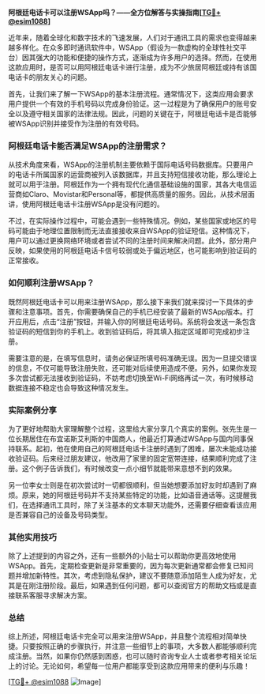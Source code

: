 **阿根廷电话卡可以注册WSApp吗？——全方位解答与实操指南[[TG💪+ @esim1088](https://t.me/s/esim1088)]**

近年来，随着全球化和数字技术的飞速发展，人们对于通讯工具的需求也变得越来越多样化。在众多即时通讯软件中，WSApp（假设为一款虚构的全球性社交平台）因其强大的功能和便捷的操作方式，逐渐成为许多用户的选择。然而，在使用这款应用时，是否可以用阿根廷电话卡进行注册，成为不少旅居阿根廷或持有该国电话卡的朋友关心的问题。

首先，让我们来了解一下WSApp的基本注册流程。通常情况下，这类应用会要求用户提供一个有效的手机号码以完成身份验证。这一过程是为了确保用户的账号安全以及遵守相关国家的法律法规。因此，问题的关键在于，阿根廷电话卡是否能够被WSApp识别并接受作为注册的有效号码。

### 阿根廷电话卡能否满足WSApp的注册需求？

从技术角度来看，WSApp的注册机制主要依赖于国际电话号码数据库。只要用户的电话卡所属国家的运营商被列入该数据库，并且支持短信接收功能，那么理论上就可以用于注册。阿根廷作为一个拥有现代化通信基础设施的国家，其各大电信运营商如Claro、Movistar和Personal等，都提供高质量的服务。因此，从技术层面讲，使用阿根廷电话卡注册WSApp是没有问题的。

不过，在实际操作过程中，可能会遇到一些特殊情况。例如，某些国家或地区的号码可能由于地理位置限制而无法直接接收来自WSApp的验证短信。这种情况下，用户可以通过更换网络环境或者尝试不同的注册时间来解决问题。此外，部分用户反映，如果使用的阿根廷电话卡信号较弱或处于偏远地区，也可能影响到验证码的正常接收。

### 如何顺利注册WSApp？

既然阿根廷电话卡可以用来注册WSApp，那么接下来我们就来探讨一下具体的步骤和注意事项。首先，你需要确保自己的手机已经安装了最新的WSApp版本。打开应用后，点击“注册”按钮，并输入你的阿根廷电话号码。系统将会发送一条包含验证码的短信到你的手机上。收到验证码后，将其填入指定区域即可完成初步注册。

需要注意的是，在填写信息时，请务必保证所填号码准确无误。因为一旦提交错误的信息，不仅可能导致注册失败，还可能对后续使用造成不便。另外，如果你发现多次尝试都无法接收到验证码，不妨考虑切换至Wi-Fi网络再试一次，有时候移动数据连接不稳定也会导致这种情况发生。

### 实际案例分享

为了更好地帮助大家理解整个过程，这里给大家分享几个真实的案例。张先生是一位长期居住在布宜诺斯艾利斯的中国商人，他最近打算通过WSApp与国内同事保持联系。起初，他在使用自己的阿根廷电话卡注册时遇到了困难，屡次未能成功接收验证码。后来经过朋友建议，他改用了家里的固定宽带连接，结果顺利完成了注册。这个例子告诉我们，有时候改变一点小细节就能带来意想不到的效果。

另一位李女士则是在初次尝试时一切都很顺利，但当她想要添加好友时却遇到了麻烦。原来，她的阿根廷号码并不支持某些特定的功能，比如语音通话等。这提醒我们，在选择通讯工具时，除了关注基本的文本聊天功能外，还需要仔细查看该应用是否兼容自己的设备及号码类型。

### 其他实用技巧

除了上述提到的内容之外，还有一些额外的小贴士可以帮助你更高效地使用WSApp。首先，定期检查更新是非常重要的，因为每次更新通常都会修复已知问题并增加新特性。其次，考虑到隐私保护，建议不要随意添加陌生人成为好友，尤其是在刚注册阶段。最后，如果遇到任何问题，都可以查阅官方的帮助文档或是直接联系客服寻求解决方案。

### 总结

综上所述，阿根廷电话卡完全可以用来注册WSApp，并且整个流程相对简单快捷。只要按照正确的步骤执行，并注意一些细节上的事项，大多数人都能够顺利完成注册。当然，如果你仍然感到困惑，也可以随时咨询专业人士或者参考相关论坛上的讨论。无论如何，希望每一位用户都能享受到这款应用带来的便利与乐趣！

[[TG💪+ @esim1088](https://t.me/s/esim1088) ![Image](https://i.postimg.cc/4NQfJmqS/Snipaste-2025-05-13-00-14-12.png)]